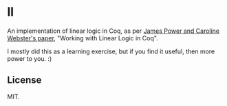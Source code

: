 # ll

An implementation of linear logic in Coq, as per
[James Power and Caroline Webster's paper](http://citeseerx.ist.psu.edu/viewdoc/summary?doi=10.1.1.13.8671),
"Working with Linear Logic in Coq".

I mostly did this as a learning exercise, but if you find it useful, then more
power to you. :)

## License

MIT.
